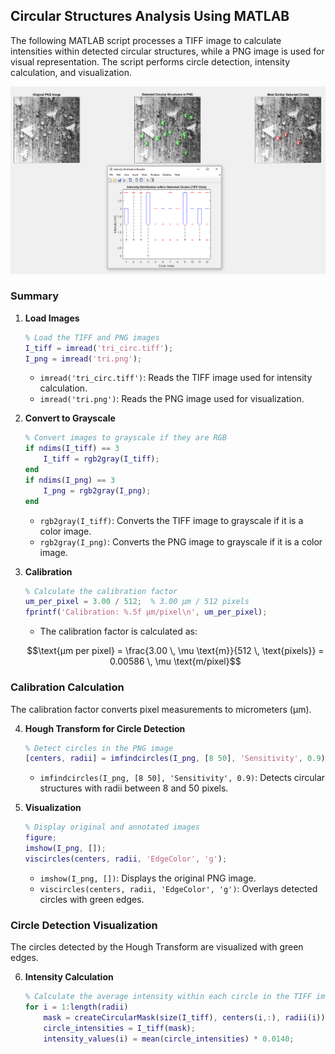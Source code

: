 ## Circular Structures Analysis Using MATLAB

The following MATLAB script processes a TIFF image to calculate intensities within detected circular structures, while a PNG image is used for visual representation. The script performs circle detection, intensity calculation, and visualization.

![Example Output](circ_example_output.PNG)

### Summary

1. **Load Images**

    ```matlab
    % Load the TIFF and PNG images
    I_tiff = imread('tri_circ.tiff');
    I_png = imread('tri.png');
    ```

    - `imread('tri_circ.tiff')`: Reads the TIFF image used for intensity calculation.
    - `imread('tri.png')`: Reads the PNG image used for visualization.

2. **Convert to Grayscale**

    ```matlab
    % Convert images to grayscale if they are RGB
    if ndims(I_tiff) == 3
        I_tiff = rgb2gray(I_tiff);
    end
    if ndims(I_png) == 3
        I_png = rgb2gray(I_png);
    end
    ```

    - `rgb2gray(I_tiff)`: Converts the TIFF image to grayscale if it is a color image.
    - `rgb2gray(I_png)`: Converts the PNG image to grayscale if it is a color image.

3. **Calibration**

    ```matlab
    % Calculate the calibration factor
    um_per_pixel = 3.00 / 512;  % 3.00 µm / 512 pixels
    fprintf('Calibration: %.5f µm/pixel\n', um_per_pixel);
    ```

    - The calibration factor is calculated as:

    ```math
    \text{µm per pixel} = \frac{3.00 \, \mu \text{m}}{512 \, \text{pixels}} = 0.00586 \, \mu \text{m/pixel}
    ```

### Calibration Calculation

The calibration factor converts pixel measurements to micrometers (µm).

4. **Hough Transform for Circle Detection**

    ```matlab
    % Detect circles in the PNG image
    [centers, radii] = imfindcircles(I_png, [8 50], 'Sensitivity', 0.9);
    ```

    - `imfindcircles(I_png, [8 50], 'Sensitivity', 0.9)`: Detects circular structures with radii between 8 and 50 pixels.

5. **Visualization**

    ```matlab
    % Display original and annotated images
    figure;
    imshow(I_png, []);
    viscircles(centers, radii, 'EdgeColor', 'g');
    ```

    - `imshow(I_png, [])`: Displays the original PNG image.
    - `viscircles(centers, radii, 'EdgeColor', 'g')`: Overlays detected circles with green edges.

### Circle Detection Visualization

The circles detected by the Hough Transform are visualized with green edges.

6. **Intensity Calculation**

    ```matlab
    % Calculate the average intensity within each circle in the TIFF image
    for i = 1:length(radii)
        mask = createCircularMask(size(I_tiff), centers(i,:), radii(i));
        circle_intensities = I_tiff(mask);
        intensity_values(i) = mean(circle_intensities) * 0.0140;
